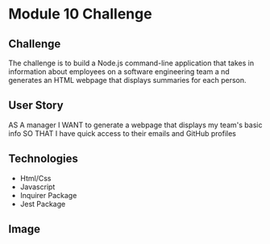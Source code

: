 # Module 10 Challenge

## Challenge
The challenge is to build a Node.js command-line application that takes in information about employees on a software engineering team a
nd generates an HTML webpage that displays summaries for each person.

## User Story
AS A manager
I WANT to generate a webpage that displays my team's basic info
SO THAT I have quick access to their emails and GitHub profiles

## Technologies
* Html/Css
* Javascript
* Inquirer Package
* Jest Package 

## Image